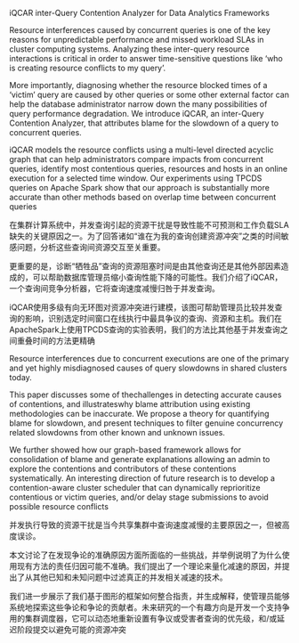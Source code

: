 iQCAR inter-Query Contention Analyzer for Data Analytics Frameworks


Resource interferences caused by concurrent queries is one of the key reasons for unpredictable performance and missed workload SLAs in cluster computing systems. Analyzing these inter-query resource interactions is critical in order to answer time-sensitive questions like ‘who is creating resource conflicts to my query’. 

More importantly, diagnosing whether the resource blocked times of a ‘victim’ query are caused by other queries or some other external factor can help the database administrator narrow down the many possibilities of query performance degradation. We introduce iQCAR, an inter-Query Contention Analyzer, that attributes blame for the slowdown of a query to concurrent queries. 

iQCAR models the resource conflicts using a multi-level directed acyclic graph that can help administrators compare impacts from concurrent queries, identify most contentious queries, resources and hosts in an online execution for a selected time window. Our experiments using TPCDS queries on Apache Spark show that our approach is substantially more accurate than other methods based on overlap time between concurrent queries



在集群计算系统中，并发查询引起的资源干扰是导致性能不可预测和工作负载SLA缺失的关键原因之一。为了回答诸如“谁在为我的查询创建资源冲突”之类的时间敏感问题，分析这些查询间资源交互至关重要。

更重要的是，诊断“牺牲品”查询的资源阻塞时间是由其他查询还是其他外部因素造成的，可以帮助数据库管理员缩小查询性能下降的可能性。我们介绍了iQCAR，一个查询间竞争分析器，它将查询速度减慢归咎于并发查询。

iQCAR使用多级有向无环图对资源冲突进行建模，该图可帮助管理员比较并发查询的影响，识别选定时间窗口在线执行中最具争议的查询、资源和主机。我们在ApacheSpark上使用TPCDS查询的实验表明，我们的方法比其他基于并发查询之间重叠时间的方法更精确


Resource interferences due to concurrent executions are one of the primary and yet highly misdiagnosed causes of query slowdowns in shared clusters today. 


This paper discusses some of thechallenges in detecting accurate causes of contentions, and illustrateswhy blame attribution using existing methodologies can be inaccurate. We propose a theory for quantifying blame for slowdown, and present techniques to filter genuine concurrency related slowdowns from other known and unknown issues. 

We further showed how our graph-based framework allows for consolidation of blame and generate explanations allowing an admin to explore the contentions and contributors of these contentions systematically. An interesting direction of future research is to develop a contention-aware cluster scheduler that can dynamically reprioritize contentious or victim queries, and/or delay stage submissions to avoid possible resource conflicts

并发执行导致的资源干扰是当今共享集群中查询速度减慢的主要原因之一，但被高度误诊。

本文讨论了在发现争论的准确原因方面所面临的一些挑战，并举例说明了为什么使用现有方法的责任归因可能不准确。我们提出了一个理论来量化减速的原因，并提出了从其他已知和未知问题中过滤真正的并发相关减速的技术。

我们进一步展示了我们基于图形的框架如何整合指责，并生成解释，使管理员能够系统地探索这些争论和争论的贡献者。未来研究的一个有趣方向是开发一个支持争用的集群调度器，它可以动态地重新设置有争议或受害者查询的优先级，和/或延迟阶段提交以避免可能的资源冲突